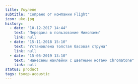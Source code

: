 ```yaml
---
title: Укулеле
subtitle: "Сопрано от компании Flight"
icon: uke.jpg
history:
  - date: "10-12-2017 14:44"
    text: "Передана в пользование Николаем"
    link: null
  - date: "15-11-2018 15:10"
    text: "Установлена толстая басовая струна"
    link: null
  - date: "15-05-2019 13:10"
    text: "Нанесены наклейки с цветными нотами Chromatone"
    link: null
status: product
tags: tsoop-acoustic
---
```


